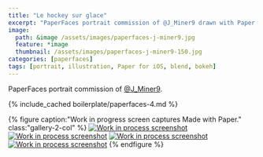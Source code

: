 ```yaml
---
title: "Le hockey sur glace"
excerpt: "PaperFaces portrait commission of @J_Miner9 drawn with Paper for iOS on an iPad."
image: 
  path: &image /assets/images/paperfaces-j-miner9.jpg 
  feature: *image
  thumbnail: /assets/images/paperfaces-j-miner9-150.jpg
categories: [paperfaces]
tags: [portrait, illustration, Paper for iOS, blend, bokeh]
---
```


PaperFaces portrait commission of [@J_Miner9](https://twitter.com/J_Miner9).

{% include_cached boilerplate/paperfaces-4.md %}

{% figure caption:"Work in progress screen captures Made with Paper." class:"gallery-2-col" %}
[![Work in process screenshot](/assets/images/paperfaces-j-miner9-process-1-600.jpg)](/assets/images/paperfaces-j-miner9-process-1-lg.jpg)
[![Work in process screenshot](/assets/images/paperfaces-j-miner9-process-2-600.jpg)](/assets/images/paperfaces-j-miner9-process-2-lg.jpg)
[![Work in process screenshot](/assets/images/paperfaces-j-miner9-process-3-600.jpg)](/assets/images/paperfaces-j-miner9-process-3-lg.jpg)
[![Work in process screenshot](/assets/images/paperfaces-j-miner9-process-4-600.jpg)](/assets/images/paperfaces-j-miner9-process-4-lg.jpg)
{% endfigure %}
